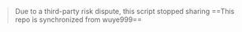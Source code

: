 > Due to a third-party risk dispute, this script stopped sharing
==This repo is synchronized from wuye999==
